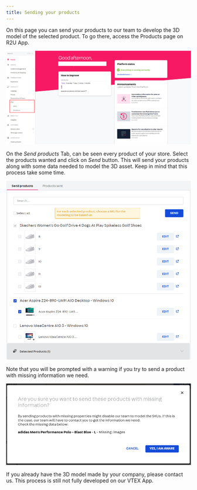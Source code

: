 ```yaml
---
title: Sending your products
---
```


On this page you can send your products to our team to develop the 3D model of the selected product. To go there, access the Products page on R2U App.

![](./assets/sidebar.png 'Sidebar')

On the _Send products_ Tab, can be seen every product of your store. Select the products wanted and click on _Send_ button. This will send your products along with some data needed to model the 3D asset. Keep in mind that this process take some time.

![](./assets/send-products.png 'Sending products')

Note that you will be prompted with a warning if you try to send a product with missing information we need.

![](./assets/warning.png 'Warning')

If you already have the 3D model made by your company, please contact us. This process is still not fully developed on our VTEX App.
